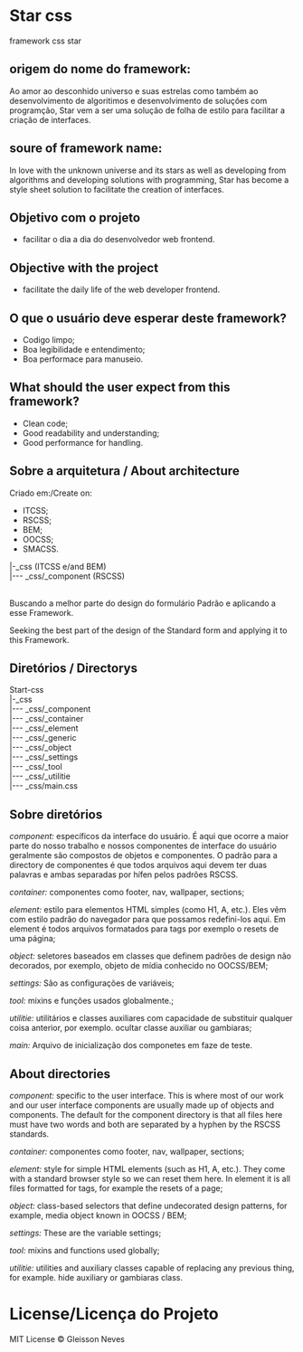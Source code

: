 # Star css
framework css star


<h2> origem do nome do framework: </h2>
Ao amor ao desconhido universo e suas estrelas como também ao desenvolvimento de algoritimos e desenvolvimento de soluções com programção, Star vem a ser uma solução de folha de estilo para facilitar a criação de interfaces.

<h2> soure of framework name:</h2>
In love with the unknown universe and its stars as well as developing from algorithms and developing solutions with programming, Star has become a style sheet solution to facilitate the creation of interfaces.

<h2> Objetivo com o projeto </h2>

- facilitar o dia a dia do desenvolvedor web frontend.

<h2> Objective with the project </h2>

- facilitate the daily life of the web developer frontend.


<h2> O que o usuário deve esperar deste framework?</h2>

- Codigo limpo;
- Boa legibilidade e entendimento;
- Boa performace para manuseio.


<h2>What should the user expect from this framework?</h2>

- Clean code;
- Good readability and understanding;
- Good performance for handling.


<h2> Sobre a arquitetura / About architecture</h2>
Criado em:/Create on:

- ITCSS;
- RSCSS;
- BEM;
- OOCSS;
- SMACSS.

|-_css (ITCSS e/and BEM)
<br/>
|--- _css/_component (RSCSS)
    <br/>
<br/>

Buscando a melhor parte do design do formulário Padrão e aplicando a esse Framework.

Seeking the best part of the design of the Standard form and applying it to this Framework.


<h2> Diretórios / Directorys</h2>
Start-css
<br/>
|-_css
<br/>
    |--- _css/_component
    <br/>
    |--- _css/_container
    <br/>
    |--- _css/_element
    <br/>
    |--- _css/_generic
    <br/>
    |--- _css/_object
    <br/>
    |--- _css/_settings
    <br/>
    |--- _css/_tool
    <br/>
    |--- _css/_utilitie
    <br/>
    |--- _css/main.css


<h2> Sobre diretórios</h2>

_component:_ específicos da interface do usuário. É aqui que ocorre a maior parte do nosso trabalho e nossos componentes de interface do usuário geralmente são compostos de objetos e componentes. O padrão para a directory de componentes é que todos arquivos aqui devem ter duas palavras e ambas separadas por hífen pelos padrões RSCSS. 
<br/>

_container:_ componentes como footer, nav, wallpaper, sections;
<br/>

_element:_ estilo para elementos HTML simples (como H1, A, etc.).
   Eles vêm com estilo padrão do navegador para que possamos redefini-los aqui. Em element é todos arquivos formatados para tags por exemplo o resets de uma página;
<br/>

_object:_ seletores baseados em classes que definem
padrões de design não decorados, por exemplo, objeto de mídia conhecido no OOCSS/BEM;
<br/>

_settings:_ São as configurações de variáveis;
<br/>

_tool:_ mixins e funções usados ​​globalmente.;
<br/>

_utilitie:_  utilitários e classes auxiliares com capacidade de substituir qualquer coisa anterior, por exemplo. ocultar classe auxiliar ou gambiaras;
<br/>

_main:_ Arquivo de inicialização dos componetes em faze de teste.


<h2> About directories </h2>

_component:_ specific to the user interface. This is where most of our work and our user interface components are usually made up of objects and components. The default for the component directory is that all files here must have two words and both are separated by a hyphen by the RSCSS standards.
      

_container:_ componentes como footer, nav, wallpaper, sections;


_element:_ style for simple HTML elements (such as H1, A, etc.). They come with a standard browser style so we can reset them here. In element it is all files formatted for tags, for example the resets of a page;


_object:_ class-based selectors that define undecorated design patterns, for example, media object known in OOCSS / BEM;

<b></b>
_settings:_ These are the variable settings;


_tool:_ mixins and functions used globally;


_utilitie:_ utilities and auxiliary classes capable of replacing any previous thing, for example. hide auxiliary or gambiaras class.

# License/Licença do Projeto
<a>MIT License</a> © Gleisson Neves
